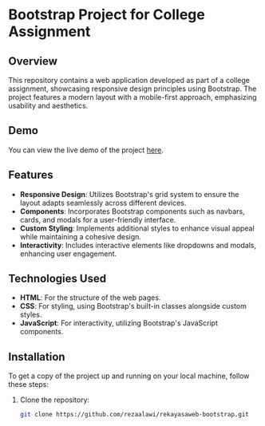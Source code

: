 # Bootstrap Project for College Assignment

## Overview

This repository contains a web application developed as part of a college assignment, showcasing responsive design principles using Bootstrap. The project features a modern layout with a mobile-first approach, emphasizing usability and aesthetics.

## Demo

You can view the live demo of the project [here](https://rekayasaweb-bootstrap.vercel.app/).

## Features

- **Responsive Design**: Utilizes Bootstrap's grid system to ensure the layout adapts seamlessly across different devices.
- **Components**: Incorporates Bootstrap components such as navbars, cards, and modals for a user-friendly interface.
- **Custom Styling**: Implements additional styles to enhance visual appeal while maintaining a cohesive design.
- **Interactivity**: Includes interactive elements like dropdowns and modals, enhancing user engagement.

## Technologies Used

- **HTML**: For the structure of the web pages.
- **CSS**: For styling, using Bootstrap's built-in classes alongside custom styles.
- **JavaScript**: For interactivity, utilizing Bootstrap's JavaScript components.

## Installation

To get a copy of the project up and running on your local machine, follow these steps:

1. Clone the repository:
   ```bash
   git clone https://github.com/rezaalawi/rekayasaweb-bootstrap.git
